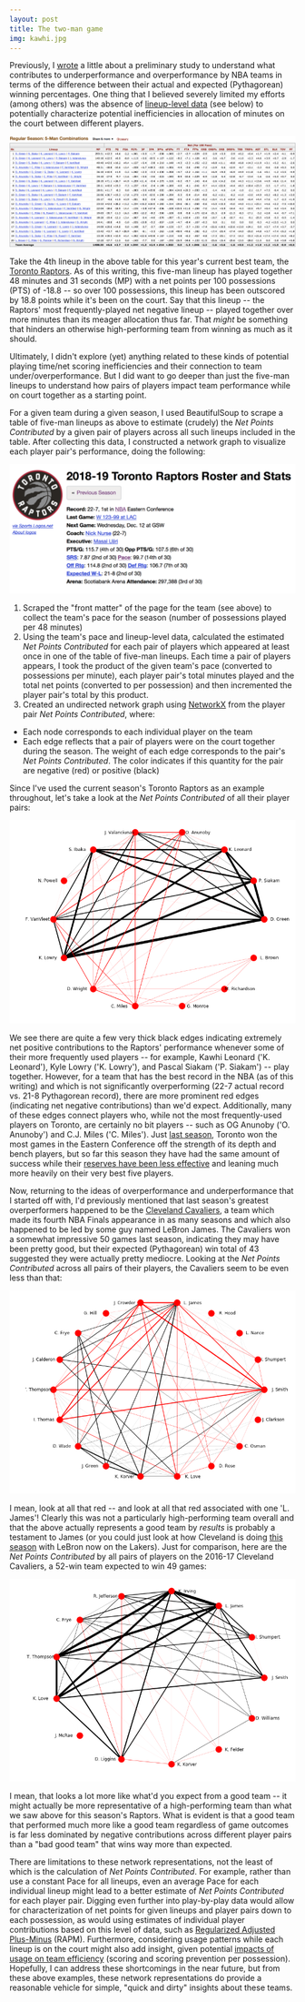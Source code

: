 ```yaml
---
layout: post
title: The two-man game
img: kawhi.jpg
---
```


Previously, I [wrote](https://douglaswlee.github.io/NBA-Performance/) a little about a preliminary study to understand what contributes to underperformance and overperformance by NBA teams in terms of the difference between their actual and expected (Pythagorean) winning percentages. One thing that I believed severely limited my efforts (among others) was the absence of [lineup-level data](https://www.basketball-reference.com/teams/TOR/2019/lineups/) (see below) to potentially characterize potential inefficiencies in allocation of minutes on the court between different players.

<p align="center">
  <img src="../assets/img/Lineups.png">
</p>

Take the 4th lineup in the above table for this year's current best team, the [Toronto Raptors](https://www.theringer.com/nba/2018/12/6/18128576/raptors-sixers-elite-east). As of this writing, this five-man lineup has played together 48 minutes and 31 seconds (MP) with a net points per 100 possessions (PTS) of -18.8 -- so over 100 possessions, this lineup has been outscored by 18.8 points while it's been on the court. Say that this lineup -- the Raptors' most frequently-played net negative lineup -- played together over more minutes than its meager allocation thus far. That *might* be something that hinders an otherwise high-performing team from winning as much as it should.

Ultimately, I didn't explore (yet) anything related to these kinds of potential playing time/net scoring inefficiencies and their connection to team under/overperformance. But I did want to go deeper than just the five-man lineups to understand how pairs of players impact team performance while on court together as a starting point.

For a given team during a given season, I used BeautifulSoup to scrape a table of five-man lineups as above to estimate (crudely) the *Net Points Contributed* by a given pair of players across all such lineups included in the table. After collecting this data, I constructed a network graph to visualize each player pair's performance, doing the following: 

<p align="center">
  <img src="../assets/img/Pace.png">
</p>

1. Scraped the "front matter" of the page for the team (see above) to collect the team's pace for the season (number of possessions played per 48 minutes)
2. Using the team's pace and lineup-level data, calculated the estimated *Net Points Contributed* for each pair of players which appeared at least once in one of the table of five-man lineups. Each time a pair of players appears, I took the product of the given team's pace (converted to possessions per minute), each player pair's total minutes played and the total net points (converted to per possession) and then incremented the player pair's total by this product.
3. Created an undirected network graph using [NetworkX](https://networkx.github.io) from the player pair *Net Points Contributed*, where:
* Each node corresponds to each individual player on the team
* Each edge reflects that a pair of players were on the court together during the season. The weight of each edge corresponds to the pair's *Net Points Contributed*. The color indicates if this quantity for the pair are negative (red) or positive (black)

Since I've used the current season's Toronto Raptors as an example throughout, let's take a look at the *Net Points Contributed* of all their player pairs:

<p align="center">
  <img src="../assets/img/1819Raptors.png">
</p>

We see there are quite a few very thick black edges indicating extremely net positive contributions to the Raptors' performance whenever some of their more frequently used players -- for example, Kawhi Leonard ('K. Leonard'), Kyle Lowry ('K. Lowry'), and Pascal Siakam ('P. Siakam') -- play together. However, for a team that has the best record in the NBA (as of this writing) and which is not significantly overperforming (22-7 actual record vs. 21-8 Pythagorean record), there are more prominent red edges (indicating net negative contributions) than we'd expect. Additionally, many of these edges connect players who, while not the most frequently-used players on Toronto, are certainly no bit players -- such as OG Anunoby ('O. Anunoby') and C.J. Miles ('C. Miles'). Just [last season](https://www.theringer.com/nba-playoffs/2018/4/14/17238988/raptors-wizards-game-1), Toronto won the most games in the Eastern Conference off the strength of its depth and bench players, but so far this season they have had the same amount of success while their [reserves have been less effective](https://www.thestar.com/sports/raptors/2018/12/11/raptors-bench-mob-20-remains-a-work-in-progress.html) and leaning much more heavily on their very best five players.

Now, returning to the ideas of overperformance and underperformance that I started off with, I'd previously mentioned that last season's greatest overperformers happened to be the [Cleveland Cavaliers](https://www.basketball-reference.com/teams/CLE/2018.html), a team which made its fourth NBA Finals appearance in as many seasons and which also happened to be led by some guy named LeBron James. The Cavaliers won a somewhat impressive 50 games last season, indicating they may have been pretty good, but their expected (Pythagorean) win total of 43 suggested they were actually pretty mediocre. Looking at the *Net Points Contributed* across all pairs of their players, the Cavaliers seem to be even less than that:

<p align="center">
  <img src="../assets/img/1718Cavs.png">
</p>

I mean, look at all that red -- and look at all that red associated with one 'L. James'! Clearly this was not a particularly high-performing team overall and that the above actually represents a good team by *results* is probably a testament to James (or you could just look at how Cleveland is doing [this season](https://www.basketball-reference.com/teams/CLE/2019.html) with LeBron now on the Lakers). Just for comparison, here are the *Net Points Contributed* by all pairs of players on the 2016-17 Cleveland Cavaliers, a 52-win team expected to win 49 games:

<p align="center">
  <img src="../assets/img/1617Cavs.png">
</p>

I mean, that looks a lot more like what'd you expect from a good team -- it might actually be more representative of a high-performing team than what we saw above for this season's Raptors. What is evident is that a good team that performed much more like a good team regardless of game outcomes is far less dominated by negative contributions across different player pairs than a "bad good team" that wins way more than expected.

There are limitations to these network representations, not the least of which is the calculation of *Net Points Contributed*. For example, rather than use a constant Pace for all lineups, even an average Pace for each individual lineup might lead to a better estimate of *Net Points Contributed* for each player pair. Digging even further into play-by-play data would allow for characterization of net points for given lineups and player pairs down to each possession, as would using estimates of individual player contributions based on this level of data, such as [Regularized Adjusted](https://squared2020.com/2017/09/18/deep-dive-on-regularized-adjusted-plus-minus-i-introductory-example/) [Plus-Minus](https://squared2020.com/2017/09/18/deep-dive-on-regularized-adjusted-plus-minus-ii-basic-application-to-2017-nba-data-with-r/) (RAPM). Furthermore, considering usage patterns while each lineup is on the court might also add insight, given potential [impacts of usage on team efficiency](http://www.sloansportsconference.com/mit_news/putting-the-team-on-their-back-the-usage-and-efficiency-of-nba-superstars-in-critical-situations/) (scoring and scoring prevention per possession). Hopefully, I can address these shortcomings in the near future, but from these above examples, these network representations do provide a reasonable vehicle for simple, "quick and dirty" insights about these teams. 
